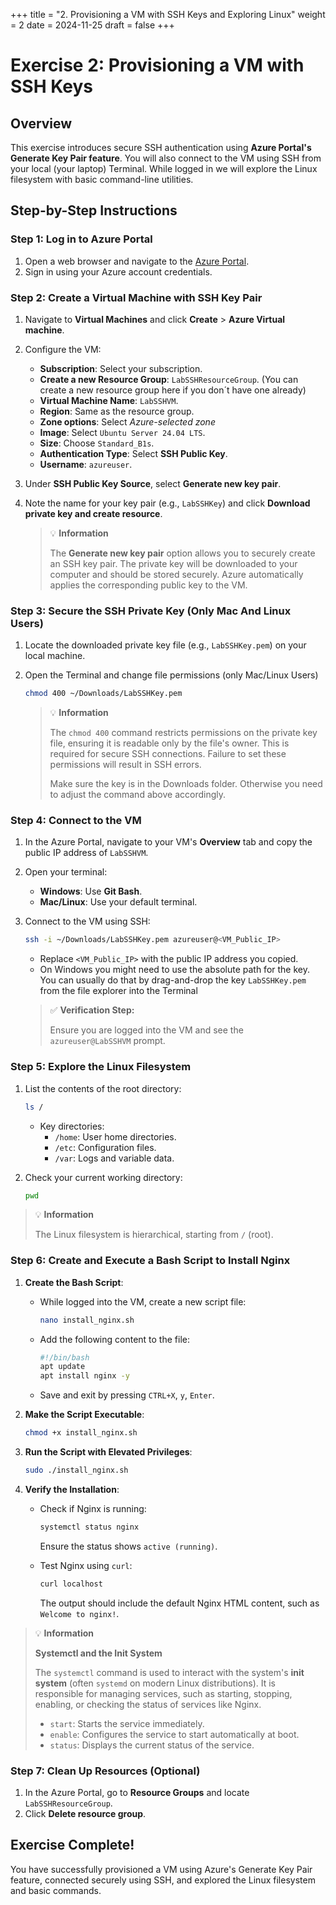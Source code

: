 +++
title = "2. Provisioning a VM with SSH Keys and Exploring Linux"
weight = 2
date = 2024-11-25
draft = false
+++

# Exercise 2: Provisioning a VM with SSH Keys

## Overview

This exercise introduces secure SSH authentication using **Azure Portal's Generate Key Pair feature**. You will also connect to the VM using SSH from your local (your laptop) Terminal. While logged in we will explore the Linux filesystem with basic command-line utilities.

## **Step-by-Step Instructions**

### Step 1: Log in to Azure Portal

1. Open a web browser and navigate to the [Azure Portal](https://portal.azure.com/).
2. Sign in using your Azure account credentials.

### Step 2: Create a Virtual Machine with SSH Key Pair

1. Navigate to **Virtual Machines** and click **Create** > **Azure Virtual machine**.
2. Configure the VM:
   - **Subscription**: Select your subscription.
   - **Create a new Resource Group**: `LabSSHResourceGroup`. (You can create a new resource group here if you don´t have one already)
   - **Virtual Machine Name**: `LabSSHVM`.
   - **Region**: Same as the resource group.
   - **Zone options**: Select _Azure-selected zone_
   - **Image**: Select `Ubuntu Server 24.04 LTS`.
   - **Size**: Choose `Standard_B1s`.
   - **Authentication Type**: Select **SSH Public Key**.
   - **Username**: `azureuser`.
3. Under **SSH Public Key Source**, select **Generate new key pair**.
4. Note the name for your key pair (e.g., `LabSSHKey`) and click **Download private key and create resource**.

   > 💡 **Information**  
   >
   > The **Generate new key pair** option allows you to securely create an SSH key pair. The private key will be downloaded to your computer and should be stored securely. Azure automatically applies the corresponding public key to the VM.

### Step 3: Secure the SSH Private Key (Only Mac And Linux Users)

1. Locate the downloaded private key file (e.g., `LabSSHKey.pem`) on your local machine.
2. Open the Terminal and change file permissions (only Mac/Linux Users)
 
   ```bash
   chmod 400 ~/Downloads/LabSSHKey.pem
   ```

   > 💡 **Information**
   >
   > The `chmod 400` command restricts permissions on the private key file, ensuring it is readable only by the file's owner. This is required for secure SSH connections. Failure to set these permissions will result in SSH errors.
   >
   > Make sure the key is in the Downloads folder. Otherwise you need to adjust the command above accordingly.


### Step 4: Connect to the VM

1. In the Azure Portal, navigate to your VM's **Overview** tab and copy the public IP address of `LabSSHVM`.
2. Open your terminal:
   - **Windows**: Use **Git Bash**.
   - **Mac/Linux**: Use your default terminal.
3. Connect to the VM using SSH:

   ```bash
   ssh -i ~/Downloads/LabSSHKey.pem azureuser@<VM_Public_IP>
   ```
   - Replace `<VM_Public_IP>` with the public IP address you copied.
   - On Windows you might need to use the absolute path for the key. You can usually do that by drag-and-drop the key `LabSSHKey.pem` from the file explorer into the Terminal

	> ✅ **Verification Step:**
	> 
	> Ensure you are logged into the VM and see the `azureuser@LabSSHVM` prompt.

### Step 5: Explore the Linux Filesystem

1. List the contents of the root directory:

   ```bash
   ls /
   ```
   - Key directories:
     - `/home`: User home directories.
     - `/etc`: Configuration files.
     - `/var`: Logs and variable data.
    
2. Check your current working directory:

   ```bash
   pwd
   ```

> 💡 **Information**
> 
> The Linux filesystem is hierarchical, starting from `/` (root).


### Step 6: Create and Execute a Bash Script to Install Nginx

1. **Create the Bash Script**:
   - While logged into the VM, create a new script file:
 
     ```bash
     nano install_nginx.sh
     ```
   - Add the following content to the file:
   
     ```bash
     #!/bin/bash
     apt update
     apt install nginx -y
     ```
     
   - Save and exit by pressing `CTRL+X`, `y`,  `Enter`.

2. **Make the Script Executable**:

   ```bash
   chmod +x install_nginx.sh
   ```

3. **Run the Script with Elevated Privileges**:

   ```bash
   sudo ./install_nginx.sh
   ```

4. **Verify the Installation**:

   - Check if Nginx is running:
   
     ```bash
     systemctl status nginx
     ```
     Ensure the status shows `active (running)`.
     
   - Test Nginx using `curl`:
 
     ```bash
     curl localhost
     ```
     The output should include the default Nginx HTML content, such as `Welcome to nginx!`.

> 💡 **Information**
> 
> **Systemctl and the Init System**
> 
> The `systemctl` command is used to interact with the system's **init system** (often `systemd` on modern Linux distributions). It is responsible for managing services, such as starting, stopping, enabling, or checking the status of services like Nginx.  
> - `start`: Starts the service immediately.  
> - `enable`: Configures the service to start automatically at boot.  
> - `status`: Displays the current status of the service.  


### Step 7: Clean Up Resources (Optional)
1. In the Azure Portal, go to **Resource Groups** and locate `LabSSHResourceGroup`.
2. Click **Delete resource group**.

## Exercise Complete!
You have successfully provisioned a VM using Azure's Generate Key Pair feature, connected securely using SSH, and explored the Linux filesystem and basic commands.